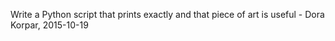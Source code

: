 Write a Python script that prints exactly and that piece of art is useful - Dora Korpar, 2015-10-19
